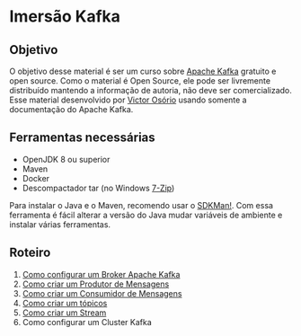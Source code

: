# Imersão Kafka

## Objetivo

O objetivo desse material é ser um curso sobre [Apache Kafka](https://kafka.apache.org/) gratuito e open source. Como o material é Open Source, ele pode ser livremente distribuído mantendo a informação de autoria, não deve ser comercializado. Esse material desenvolvido por [Victor Osório](github.com/vepo/) usando somente a documentação do Apache Kafka.

## Ferramentas necessárias

* OpenJDK 8 ou superior
* Maven
* Docker
* Descompactador tar (no Windows [7-Zip](https://7-zip.org/download.html))

Para instalar o Java e o Maven, recomendo usar o [SDKMan!](https://sdkman.io/install). Com essa ferramenta é fácil alterar a versão do Java mudar variáveis de ambiente e instalar várias ferramentas.

## Roteiro

1. [Como configurar um Broker Apache Kafka](./01-configurar-broker-kafka.md)
2. [Como criar um Produtor de Mensagens](./02-criando-um-produtor.md)
3. [Como criar um Consumidor de Mensagens](./03-criando-um-consumidor.md)
4. [Como criar um tópicos](./04-criando-um-topico.md)
5. [Como criar um Stream](./05-criando-um-stream.md)
6. Como configurar um Cluster Kafka